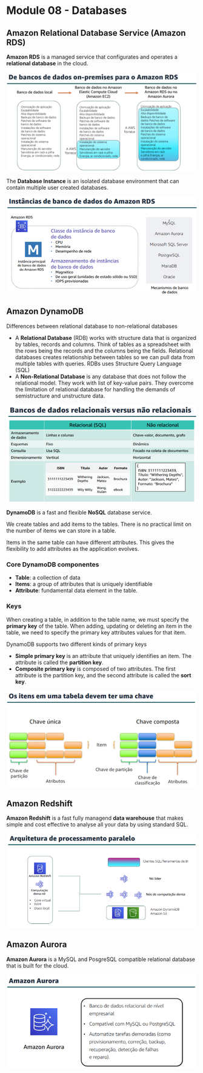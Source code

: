 # Module 08 - Databases

## Amazon Relational Database Service (Amazon RDS)
**Amazon RDS** is a managed service that configurates and operates a **relational database** in the cloud.

![On Premises Database comparison to Amazon RDS](images/on-premises-vs-amazon-rds.png)

The **Database Instance** is an isolated database environment that can contain multiple user created databases. 

![Amazon RDS database instances](images/database-instances.png)

## Amazon DynamoDB

Differences between relational database to non-relational databases

- A **Relational Database** (RDB) works with structure data that is organized by tables, records and columns. Think of tables as a spreadsheet with the rows being the records and the columns being the fields.
Relational databases creates relationship between tables so we can pull data from multiple tables with queries. RDBs uses Structure Query Language (SQL)
- A **Non-Relational Database** is any database that does not follow the relational model. They work with list of key-value pairs. They overcome the limitation of relational database for handling the demands of semistructure and unstructure data.

![Relational vs Non-relational Databases](images/relational-vs-non-relational.png)

**DynamoDB** is a fast and flexible **NoSQL** database service.

We create tables and add items to the tables.
There is no practical limit on the number of items we can store in a table. 

Items in the same table can have different attributes. 
This gives the flexibility to add attributes as the application evolves.

### Core DynamoDB componentes
- **Table**: a collection of data
- **Items**: a group of attributes that is uniquely identifiable
- **Attribute**: fundamental data element in the table. 

### Keys
When creating a table, in addition to the table name, we must specify the **primary key** of the table. When adding, updating or deleting an item in the table, we need to specify the primary key attributes values for that item.

DynamoDB supports two different kinds of primary keys
- **Simple primary key** is an attribute that uniquely identifies an item. The attribute is called the **partition key**.
- **Composite primary key** is composed of two attributes. The first attribute is the partition key, and the second attribute is called the **sort key**.

![DynamoDB keys](images/dynamodb-keys.png)

## Amazon Redshift
**Amazon Redshift** is a fast fully managend **data warehouse** that makes simple and cost effective to analyse all your data by using standard SQL.

![Amazon Redshift architecture](images/redshift-architecture.png)

## Amazon Aurora
**Amazon Aurora** is a MySQL and PosgreSQL compatible relational database that is built for the cloud.

![Amazon Aurora](images/amazon-aurora.png)

